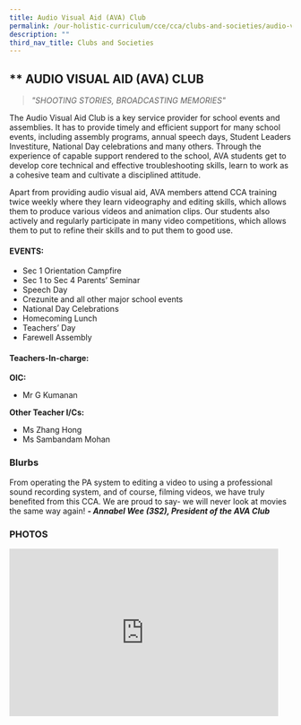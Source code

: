 ```yaml
---
title: Audio Visual Aid (AVA) Club
permalink: /our-holistic-curriculum/cce/cca/clubs-and-societies/audio-visual-aid-ava-club/
description: ""
third_nav_title: Clubs and Societies
---
```

## ** AUDIO VISUAL AID (AVA) CLUB

> *"SHOOTING STORIES, BROADCASTING MEMORIES"*

The Audio Visual Aid Club is a key service provider for school events and assemblies. It has to provide timely and efficient support for many school events, including assembly programs, annual speech days, Student Leaders Investiture, National Day celebrations and many others. Through the experience of capable support rendered to the school, AVA students get to develop core technical and effective troubleshooting skills, learn to work as a cohesive team and cultivate a disciplined attitude.  
  
Apart from providing audio visual aid, AVA members attend CCA training twice weekly where they learn videography and editing skills, which allows them to produce various videos and animation clips. Our students also actively and regularly participate in many video competitions, which allows them to put to refine their skills and to put them to good use.

#### **EVENTS:**
*   Sec 1 Orientation Campfire
*   Sec 1 to Sec 4 Parents’ Seminar
*   Speech Day
*   Crezunite and all other major school events
*   National Day Celebrations
*   Homecoming Lunch
*   Teachers’ Day
*   Farewell Assembly


#### **Teachers-In-charge:**
**OIC:**  
* Mr G Kumanan
  
**Other Teacher I/Cs:**  
* Ms Zhang Hong
* Ms Sambandam Mohan



### **Blurbs**
From operating the PA system to editing a video to using a professional sound recording system, and of course, filming videos, we have truly benefited from this CCA. We are proud to say- we will never look at movies the same way again!
***- Annabel Wee (3S2), President of the AVA Club***



### **PHOTOS** ###

<iframe src="https://docs.google.com/presentation/d/e/2PACX-1vQPJtsJWz3FA_cQrTeEJ6kc_nnqSpbNaX0OvaIozDjyohwKyC9N5I3ZEawR-_O9gXzrz6Q2XYGtHMKR/embed?start=true&loop=true&delayms=3000" frameborder="0" width="480" height="299" allowfullscreen="true"></iframe>